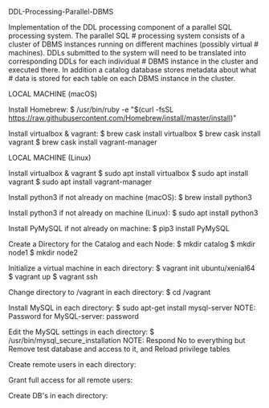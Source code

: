 DDL-Processing-Parallel-DBMS

Implementation of the DDL processing component of a parallel SQL processing system. The parallel SQL # processing system consists of a cluster of DBMS instances running on different machines (possibly virtual # machines). DDLs submitted to the system will need to be translated into corresponding DDLs for each individual # DBMS instance in the cluster and executed there. In addition a catalog database stores metadata about what # data is stored for each table on each DBMS instance in the cluster.

LOCAL MACHINE (macOS)

Install Homebrew:
$ /usr/bin/ruby -e "$(curl -fsSL https://raw.githubusercontent.com/Homebrew/install/master/install)"

Install virtualbox & vagrant:
$ brew cask install virtualbox
$ brew cask install vagrant
$ brew cask install vagrant-manager

LOCAL MACHINE (Linux)

Install virtualbox & vagrant
$ sudo apt install virtualbox
$ sudo apt install vagrant
$ sudo apt install vagrant-manager

Install python3 if not already on machine (macOS):
$ brew install python3

Install python3 if not already on machine (Linux):
$ sudo apt install python3

Install PyMySQL if not already on machine:
$ pip3 install PyMySQL

Create a Directory for the Catalog and each Node:
$ mkdir catalog
$ mkdir node1
$ mkdir node2

Initialize a virtual machine in each directory:
$ vagrant init ubuntu/xenial64
$ vagrant up
$ vagrant ssh

Change directory to /vagrant in each directory:
$ cd /vagrant

Install MySQL in each directory:
$ sudo apt-get install mysql-server
NOTE: Password for MySQL-server: password

Edit the MySQL settings in each directory:
$ /usr/bin/mysql_secure_installation
NOTE: Respond No to everything but Remove test database and access to it, and Reload privilege tables

Create remote users in each directory:

Grant full access for all remote users:

Create DB's in each directory:


